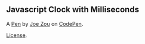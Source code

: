 Javascript Clock with Milliseconds
----------------------------------


A [Pen](https://codepen.io/acetehspah/pen/OWBEJw) by [Joe Zou](http://codepen.io/acetehspah) on [CodePen](http://codepen.io/).

[License](https://codepen.io/acetehspah/pen/OWBEJw/license).